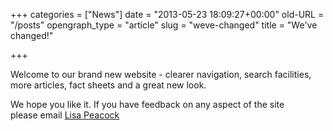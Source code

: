 +++
categories = ["News"]
date = "2013-05-23 18:09:27+00:00"
old-URL = "/posts"
opengraph_type = "article"
slug = "weve-changed"
title = "We've changed!"

+++

Welcome to our brand new website - clearer navigation, search facilities, more articles, fact sheets and a great new look.

We hope you like it. If you have feedback on any aspect of the site please email [Lisa Peacock](mailto:lpeacock@britishhomeopathic.org)
